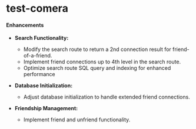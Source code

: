 # test-comera

#### Enhancements

- **Search Functionality:**
  - Modify the search route to return a 2nd connection result for friend-of-a-friend.
  - Implement friend connections up to 4th level in the search route.
  - Optimize search route SQL query and indexing for enhanced performance

- **Database Initialization:**
  - Adjust database initialization to handle extended friend connections.

- **Friendship Management:**
  - Implement friend and unfriend functionality.
